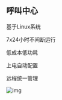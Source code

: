 ## 呼叫中心

基于Linux系统

7x24小时不间断运行

低成本低功耗

上电自动配置

远程统一管理

![img](http://172.168.1.88:3003/images/Radxa_maker_faire_2015.jpg)